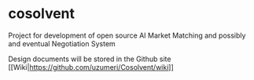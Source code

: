 # cosolvent
Project for development of open source AI Market Matching and possibly and eventual Negotiation System

Design documents will be stored in the Github site [[Wiki|https://github.com/uzumeri/Cosolvent/wiki]]
